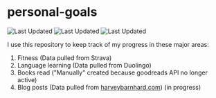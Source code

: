 # personal-goals
![Last Updated](https://img.shields.io/date/1624328849?color=FC4C02&label=Fitness%20Updated&logo=strava)
![Last Updated](https://img.shields.io/date/1624328849?color=7ac70c&label=Language%20Updated&logo=duolingo)
![Last Updated](https://img.shields.io/date/1624328849?color=e9e5cd&label=Books%20Updated&logo=goodreads)

I use this repository to keep track of my progress in these major areas:

1. Fitness (Data pulled from Strava)
2. Language learning (Data pulled from Duolingo)
3. Books read ("Manually" created because goodreads API no longer active)
4. Blog posts (Data pulled from [harveybarnhard.com](https://harveybarnhard.com)) (in progress)
